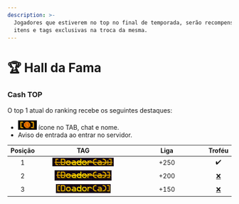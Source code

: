 ```yaml
---
description: >-
  Jogadores que estiverem no top no final de temporada, serão recompensados com
  itens e tags exclusivas na troca da mesma.
---
```


# 🏆 Hall da Fama

### Cash TOP

O top 1 atual do ranking recebe os seguintes destaques:

* ![](<../../.gitbook/assets/image (63).png>) ícone no TAB, chat e nome.
* Aviso de entrada ao entrar no servidor.

<table><thead><tr><th align="center">Posição</th><th width="195" align="center">TAG</th><th width="163" align="center">Liga</th><th align="center">Troféu</th></tr></thead><tbody><tr><td align="center">1</td><td align="center"><img src="../../.gitbook/assets/image (58).png" alt=""></td><td align="center">+250</td><td align="center">✔️</td></tr><tr><td align="center">2</td><td align="center"><img src="../../.gitbook/assets/image (51).png" alt=""></td><td align="center">+200</td><td align="center"><a href="https://emojiterra.com/pt/x-vermelho/">❌</a></td></tr><tr><td align="center">3</td><td align="center"><img src="../../.gitbook/assets/image (64).png" alt=""></td><td align="center">+150</td><td align="center"><a href="https://emojiterra.com/pt/x-vermelho/">❌</a></td></tr></tbody></table>
